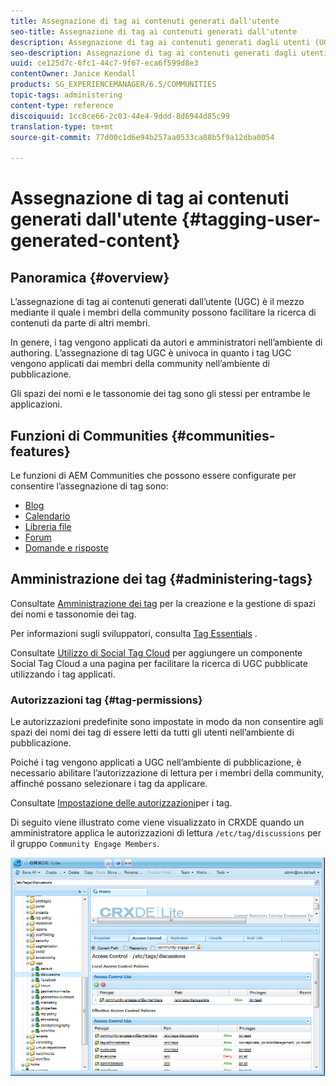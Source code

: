 ```yaml
---
title: Assegnazione di tag ai contenuti generati dall'utente
seo-title: Assegnazione di tag ai contenuti generati dall'utente
description: Assegnazione di tag ai contenuti generati dagli utenti (UGC, user generated content) è il modo in cui i membri della community possono aiutare altri membri a cercare contenuti
seo-description: Assegnazione di tag ai contenuti generati dagli utenti (UGC, user generated content) è il modo in cui i membri della community possono aiutare altri membri a cercare contenuti
uuid: ce125d7c-6fc1-44c7-9f67-eca6f599d8e3
contentOwner: Janice Kendall
products: SG_EXPERIENCEMANAGER/6.5/COMMUNITIES
topic-tags: administering
content-type: reference
discoiquuid: 1cc8ce66-2c03-44e4-9ddd-8d6944d85c99
translation-type: tm+mt
source-git-commit: 77d00c1d6e94b257aa0533ca88b5f9a12dba0054

---
```



# Assegnazione di tag ai contenuti generati dall&#39;utente {#tagging-user-generated-content}

## Panoramica {#overview}

L’assegnazione di tag ai contenuti generati dall’utente (UGC) è il mezzo mediante il quale i membri della community possono facilitare la ricerca di contenuti da parte di altri membri.

In genere, i tag vengono applicati da autori e amministratori nell’ambiente di authoring. L’assegnazione di tag UGC è univoca in quanto i tag UGC vengono applicati dai membri della community nell’ambiente di pubblicazione.

Gli spazi dei nomi e le tassonomie dei tag sono gli stessi per entrambe le applicazioni.

## Funzioni di Communities {#communities-features}

Le funzioni di AEM Communities che possono essere configurate per consentire l’assegnazione di tag sono:

* [Blog](blog-feature.md)
* [Calendario](calendar.md)
* [Libreria file](file-library.md)
* [Forum](forum.md#configuretheaddedforum)
* [Domande e risposte](working-with-qna.md)

## Amministrazione dei tag {#administering-tags}

Consultate [Amministrazione dei tag](../../help/sites-administering/tags.md#tagging-console) per la creazione e la gestione di spazi dei nomi e tassonomie dei tag.

Per informazioni sugli sviluppatori, consulta [Tag Essentials](tag.md) .

Consultate [Utilizzo di Social Tag Cloud](tagcloud.md) per aggiungere un componente Social Tag Cloud a una pagina per facilitare la ricerca di UGC pubblicate utilizzando i tag applicati.

### Autorizzazioni tag {#tag-permissions}

Le autorizzazioni predefinite sono impostate in modo da non consentire agli spazi dei nomi dei tag di essere letti da tutti gli utenti nell’ambiente di pubblicazione.

Poiché i tag vengono applicati a UGC nell’ambiente di pubblicazione, è necessario abilitare l’autorizzazione di lettura per i membri della community, affinché possano selezionare i tag da applicare.

Consultate [Impostazione delle autorizzazioni](../../help/sites-administering/tags.md#setting-tag-permissions)per i tag.

Di seguito viene illustrato come viene visualizzato in CRXDE quando un amministratore applica le autorizzazioni di lettura `/etc/tag/discussions` per il gruppo `Community Engage Members`.

![chlimage_1-74](assets/chlimage_1-74.png)


